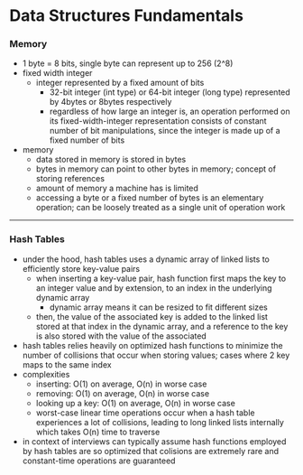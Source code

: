 #  Data Structures Fundamentals

### Memory
- 1 byte = 8 bits, single byte can represent up to 256 (2^8)
- fixed width integer
    - integer represented by a fixed amount of bits
        - 32-bit integer (int type) or 64-bit integer (long type) represented by 4bytes or 8bytes respectively
        - regardless of how large an integer is, an operation performed on its fixed-width-integer representation consists of constant number of bit manipulations, since the integer is made up of a fixed number of bits
- memory
    - data stored in memory is stored in bytes
    - bytes in memory can point to other bytes in memory; concept of storing references
    - amount of memory a machine has is limited
    - accessing a byte or a fixed number of bytes is an elementary operation; can be loosely treated as a single unit of operation work

---
### Hash Tables
- under the hood, hash tables uses a dynamic array of linked lists to efficiently store key-value pairs
    - when inserting a key-value pair, hash function first maps the key to an integer value and by extension, to an index in the underlying dynamic array
        - dynamic array means it can be resized to fit different sizes
    - then, the value of the associated key is added to the linked list stored at that index in the dynamic array, and a reference to the key is also stored with the value of the associated
- hash tables relies heavily on optimized hash functions to minimize the number of collisions that occur when storing values; cases where 2 key maps to the same index
- complexities
    - inserting: O(1) on average, O(n) in worse case
    - removing: O(1) on average, O(n) in worse case
    - looking up a key: O(1) on average, O(n) in worse case
    - worst-case linear time operations occur when a hash table experiences a lot of collisions, leading to long linked lists internally which takes O(n) time to traverse
- in context of interviews can typically assume hash functions employed by hash tables are so optimized that colisions are extremely rare and constant-time operations are guaranteed